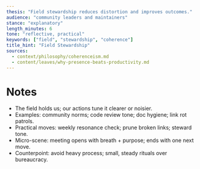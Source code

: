 ```yaml
---
thesis: "Field stewardship reduces distortion and improves outcomes."
audience: "community leaders and maintainers"
stance: "explanatory"
length_minutes: 6
tone: "reflective, practical"
keywords: ["field", "stewardship", "coherence"]
title_hint: "Field Stewardship"
sources:
  - context/philosophy/coherenceism.md
  - content/leaves/why-presence-beats-productivity.md
---
```


# Notes
- The field holds us; our actions tune it clearer or noisier.
- Examples: community norms; code review tone; doc hygiene; link rot patrols.
- Practical moves: weekly resonance check; prune broken links; steward tone.
- Micro-scene: meeting opens with breath + purpose; ends with one next move.
- Counterpoint: avoid heavy process; small, steady rituals over bureaucracy.

